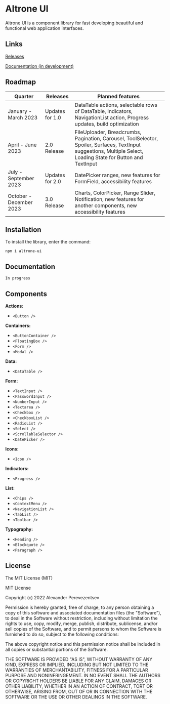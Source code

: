 # Altrone UI

Altrone UI is a component library for fast developing beautiful and functional web application interfaces.

## Links

[Releases](https://github.com/apcom52/altrone-ui/releases)

[Documentation (in development)](https://apcom52.github.io/altrone-docs/)

## Roadmap
| Quarter  | Releases | Planned features  |
|---|---|---|
| January - March 2023  | Updates for 1.0  | DataTable actions, selectable rows of DataTable, Indicators, NavigationList action, Progress updates, build optimization |
| April - June 2023  | 2.0 Release   | FileUploader, Breadcrumbs, Pagination, Carousel, ToolSelector, Spoiler, Surfaces, TextInput suggestions, Multiple Select, Loading State for Button and TextInput  |
| July - September 2023  | Updates for 2.0  | DatePicker ranges, new features for FormField, accessibility features |
| October - December 2023  | 3.0 Release  | Charts, ColorPicker, Range Slider, Notification, new features for another components, new accessibility features|

## Installation

To install the library, enter the command:

`npm i altrone-ui`

## Documentation

`In progress`

## Components

**Actions:**

- `<Button />`

**Containers:**

- `<ButtonContainer />`
- `<FloatingBox />`
- `<Form />`
- `<Modal />`

**Data:**

- `<DataTable />`

**Form:**

- `<TextInput />`
- `<PasswordInput />`
- `<NumberInput />`
- `<Textarea />`
- `<Checkbox />`
- `<CheckboxList />`
- `<RadioList />`
- `<Select />`
- `<ScrollableSelector />`
- `<DatePicker />`

**Icons:**

- `<Icon />`

**Indicators:**

- `<Progress />`

**List:**

- `<Chips />`
- `<ContextMenu />`
- `<NavigationList />`
- `<TabList />`
- `<Toolbar />`

**Typography:**

- `<Heading />`
- `<Blockquote />`
- `<Paragraph />`

## License

The MIT License (MIT)

MIT License

Copyright (c) 2022 Alexander Perevezentsev

Permission is hereby granted, free of charge, to any person obtaining a copy
of this software and associated documentation files (the "Software"), to deal
in the Software without restriction, including without limitation the rights
to use, copy, modify, merge, publish, distribute, sublicense, and/or sell
copies of the Software, and to permit persons to whom the Software is
furnished to do so, subject to the following conditions:

The above copyright notice and this permission notice shall be included in all
copies or substantial portions of the Software.

THE SOFTWARE IS PROVIDED "AS IS", WITHOUT WARRANTY OF ANY KIND, EXPRESS OR
IMPLIED, INCLUDING BUT NOT LIMITED TO THE WARRANTIES OF MERCHANTABILITY,
FITNESS FOR A PARTICULAR PURPOSE AND NONINFRINGEMENT. IN NO EVENT SHALL THE
AUTHORS OR COPYRIGHT HOLDERS BE LIABLE FOR ANY CLAIM, DAMAGES OR OTHER
LIABILITY, WHETHER IN AN ACTION OF CONTRACT, TORT OR OTHERWISE, ARISING FROM,
OUT OF OR IN CONNECTION WITH THE SOFTWARE OR THE USE OR OTHER DEALINGS IN THE
SOFTWARE.
